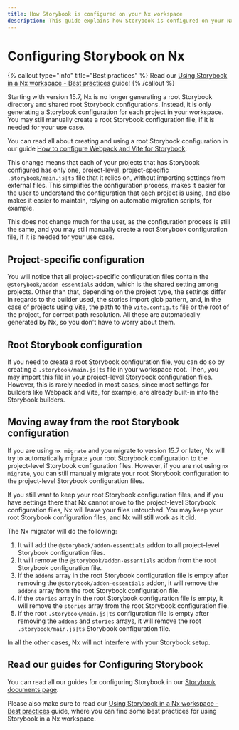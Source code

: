```yaml
---
title: How Storybook is configured on your Nx workspace
description: This guide explains how Storybook is configured on your Nx workspace.
---
```


# Configuring Storybook on Nx

{% callout type="info" title="Best practices" %}
Read our [Using Storybook in a Nx workspace - Best practices](/packages/storybook/documents/best-practices) guide!
{% /callout %}

Starting with version 15.7, Nx is no longer generating a root Storybook directory and shared root Storybook configurations. Instead, it is only generating a Storybook configuration for each project in your workspace. You may still manually create a root Storybook configuration file, if it is needed for your use case.

You can read all about creating and using a root Storybook configuration in our guide [How to configure Webpack and Vite for Storybook](/packages/storybook/documents/custom-builder-configs).

This change means that each of your projects that has Storybook configured has only one, project-level, project-specific `.storybook/main.js|ts` file that it relies on, without importing settings from external files. This simplifies the configuration process, makes it easier for the user to understand the configuration that each project is using, and also makes it easier to maintain, relying on automatic migration scripts, for example.

This does not change much for the user, as the configuration process is still the same, and you may still manually create a root Storybook configuration file, if it is needed for your use case.

## Project-specific configuration

You will notice that all project-specific configuration files contain the `@storybook/addon-essentials` addon, which is the shared setting among projects. Other than that, depending on the project type, the settings differ in regards to the builder used, the stories import glob pattern, and, in the case of projects using Vite, the path to the `vite.config.ts` file or the root of the project, for correct path resolution.
All these are automatically generated by Nx, so you don't have to worry about them.

## Root Storybook configuration

If you need to create a root Storybook configuration file, you can do so by creating a `.storybook/main.js|ts` file in your workspace root. Then, you may import this file in your project-level Storybook configuration files. However, this is rarely needed in most cases, since most settings for builders like Webpack and Vite, for example, are already built-in into the Storybook builders.

## Moving away from the root Storybook configuration

If you are using `nx migrate` and you migrate to version 15.7 or later, Nx will try to automatically migrate your root Storybook configuration to the project-level Storybook configuration files. However, if you are not using `nx migrate`, you can still manually migrate your root Storybook configuration to the project-level Storybook configuration files.

If you still want to keep your root Storybook configuration files, and if you have settings there that Nx cannot move to the project-level Storybook configuration files, Nx will leave your files untouched. You may keep your root Storybook configuration files, and Nx will still work as it did.

The Nx migrator will do the following:

1. It will add the `@storybook/addon-essentials` addon to all project-level Storybook configuration files.
2. It will remove the `@storybook/addon-essentials` addon from the root Storybook configuration file.
3. If the `addons` array in the root Storybook configuration file is empty after removing the `@storybook/addon-essentials` addon, it will remove the `addons` array from the root Storybook configuration file.
4. If the `stories` array in the root Storybook configuration file is empty, it will remove the `stories` array from the root Storybook configuration file.
5. If the root `.storybook/main.js|ts` configuration file is empty after removing the `addons` and `stories` arrays, it will remove the root `.storybook/main.js|ts` Storybook configuration file.

In all the other cases, Nx will not interfere with your Storybook setup.

## Read our guides for Configuring Storybook

You can read all our guides for configuring Storybook in our [Storybook documents page](/packages/storybook/documents).

Please also make sure to read our [Using Storybook in a Nx workspace - Best practices](/packages/storybook/documents/best-practices) guide, where you can find some best practices for using Storybook in a Nx workspace.

